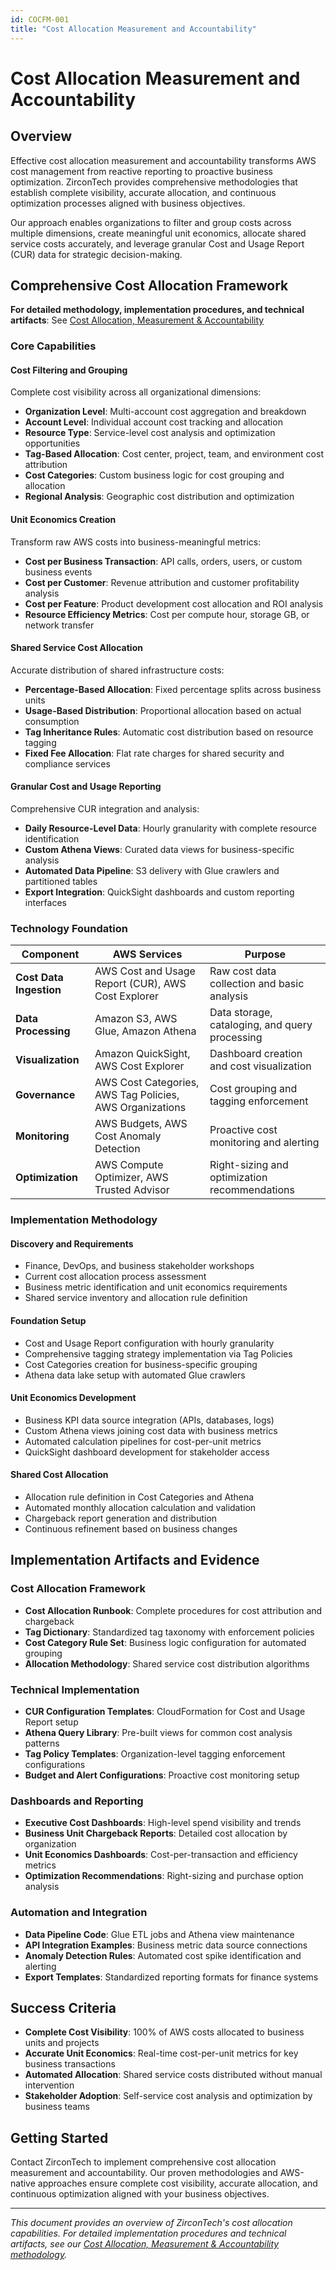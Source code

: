 ```yaml
---
id: COCFM-001
title: "Cost Allocation Measurement and Accountability"
---
```


# Cost Allocation Measurement and Accountability

## Overview

Effective cost allocation measurement and accountability transforms AWS cost management from reactive reporting to proactive business optimization. ZirconTech provides comprehensive methodologies that establish complete visibility, accurate allocation, and continuous optimization processes aligned with business objectives.

Our approach enables organizations to filter and group costs across multiple dimensions, create meaningful unit economics, allocate shared service costs accurately, and leverage granular Cost and Usage Report (CUR) data for strategic decision-making.

## Comprehensive Cost Allocation Framework

**For detailed methodology, implementation procedures, and technical artifacts**: See [Cost Allocation, Measurement & Accountability](cost-allocation.md)

### Core Capabilities

#### Cost Filtering and Grouping
Complete cost visibility across all organizational dimensions:

- **Organization Level**: Multi-account cost aggregation and breakdown
- **Account Level**: Individual account cost tracking and allocation
- **Resource Type**: Service-level cost analysis and optimization opportunities
- **Tag-Based Allocation**: Cost center, project, team, and environment cost attribution
- **Cost Categories**: Custom business logic for cost grouping and allocation
- **Regional Analysis**: Geographic cost distribution and optimization

#### Unit Economics Creation
Transform raw AWS costs into business-meaningful metrics:

- **Cost per Business Transaction**: API calls, orders, users, or custom business events
- **Cost per Customer**: Revenue attribution and customer profitability analysis
- **Cost per Feature**: Product development cost allocation and ROI analysis
- **Resource Efficiency Metrics**: Cost per compute hour, storage GB, or network transfer

#### Shared Service Cost Allocation
Accurate distribution of shared infrastructure costs:

- **Percentage-Based Allocation**: Fixed percentage splits across business units
- **Usage-Based Distribution**: Proportional allocation based on actual consumption
- **Tag Inheritance Rules**: Automatic cost distribution based on resource tagging
- **Fixed Fee Allocation**: Flat rate charges for shared security and compliance services

#### Granular Cost and Usage Reporting
Comprehensive CUR integration and analysis:

- **Daily Resource-Level Data**: Hourly granularity with complete resource identification
- **Custom Athena Views**: Curated data views for business-specific analysis
- **Automated Data Pipeline**: S3 delivery with Glue crawlers and partitioned tables
- **Export Integration**: QuickSight dashboards and custom reporting interfaces

### Technology Foundation

| Component | AWS Services | Purpose |
|-----------|-------------|---------|
| **Cost Data Ingestion** | AWS Cost and Usage Report (CUR), AWS Cost Explorer | Raw cost data collection and basic analysis |
| **Data Processing** | Amazon S3, AWS Glue, Amazon Athena | Data storage, cataloging, and query processing |
| **Visualization** | Amazon QuickSight, AWS Cost Explorer | Dashboard creation and cost visualization |
| **Governance** | AWS Cost Categories, AWS Tag Policies, AWS Organizations | Cost grouping and tagging enforcement |
| **Monitoring** | AWS Budgets, AWS Cost Anomaly Detection | Proactive cost monitoring and alerting |
| **Optimization** | AWS Compute Optimizer, AWS Trusted Advisor | Right-sizing and optimization recommendations |

### Implementation Methodology

#### Discovery and Requirements
- Finance, DevOps, and business stakeholder workshops
- Current cost allocation process assessment
- Business metric identification and unit economics requirements
- Shared service inventory and allocation rule definition

#### Foundation Setup
- Cost and Usage Report configuration with hourly granularity
- Comprehensive tagging strategy implementation via Tag Policies
- Cost Categories creation for business-specific grouping
- Athena data lake setup with automated Glue crawlers

#### Unit Economics Development
- Business KPI data source integration (APIs, databases, logs)
- Custom Athena views joining cost data with business metrics
- Automated calculation pipelines for cost-per-unit metrics
- QuickSight dashboard development for stakeholder access

#### Shared Cost Allocation
- Allocation rule definition in Cost Categories and Athena
- Automated monthly allocation calculation and validation
- Chargeback report generation and distribution
- Continuous refinement based on business changes

## Implementation Artifacts and Evidence

### Cost Allocation Framework
- **Cost Allocation Runbook**: Complete procedures for cost attribution and chargeback
- **Tag Dictionary**: Standardized tag taxonomy with enforcement policies
- **Cost Category Rule Set**: Business logic configuration for automated grouping
- **Allocation Methodology**: Shared service cost distribution algorithms

### Technical Implementation
- **CUR Configuration Templates**: CloudFormation for Cost and Usage Report setup
- **Athena Query Library**: Pre-built views for common cost analysis patterns
- **Tag Policy Templates**: Organization-level tagging enforcement configurations
- **Budget and Alert Configurations**: Proactive cost monitoring setup

### Dashboards and Reporting
- **Executive Cost Dashboards**: High-level spend visibility and trends
- **Business Unit Chargeback Reports**: Detailed cost allocation by organization
- **Unit Economics Dashboards**: Cost-per-transaction and efficiency metrics
- **Optimization Recommendations**: Right-sizing and purchase option analysis

### Automation and Integration
- **Data Pipeline Code**: Glue ETL jobs and Athena view maintenance
- **API Integration Examples**: Business metric data source connections
- **Anomaly Detection Rules**: Automated cost spike identification and alerting
- **Export Templates**: Standardized reporting formats for finance systems

## Success Criteria

- **Complete Cost Visibility**: 100% of AWS costs allocated to business units and projects
- **Accurate Unit Economics**: Real-time cost-per-unit metrics for key business transactions
- **Automated Allocation**: Shared service costs distributed without manual intervention
- **Stakeholder Adoption**: Self-service cost analysis and optimization by business teams

## Getting Started

Contact ZirconTech to implement comprehensive cost allocation measurement and accountability. Our proven methodologies and AWS-native approaches ensure complete cost visibility, accurate allocation, and continuous optimization aligned with your business objectives.

---

*This document provides an overview of ZirconTech's cost allocation capabilities. For detailed implementation procedures and technical artifacts, see our [Cost Allocation, Measurement & Accountability methodology](cost-allocation.md).*
